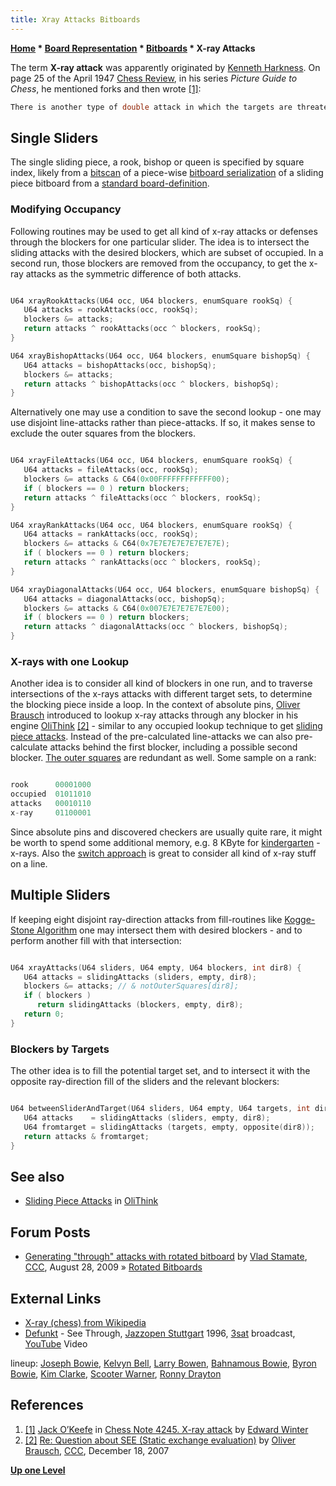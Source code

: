 ```yaml
---
title: Xray Attacks Bitboards
---
```

**[Home](Home "Home") \* [Board Representation](Board_Representation "Board Representation") \* [Bitboards](Bitboards "Bitboards") \* X-ray Attacks**


The term **X-ray attack** was apparently originated by [Kenneth Harkness](https://en.wikipedia.org/wiki/Kenneth_Harkness). On page 25 of the April 1947 [Chess Review](https://en.wikipedia.org/wiki/Chess_Review), in his series *Picture Guide to Chess*, he mentioned forks and then wrote <a id="cite-note-1" href="#cite-ref-1">[1]</a>:




```C++
There is another type of double attack in which the targets are threatened in one direction. The attacking piece threatens two units, one behind the other, on the same rank, file or diagonal. This double threat has lacked a good descriptive name. We suggest ‘X-Ray’ attack. 

```

## Single Sliders


The single sliding piece, a rook, bishop or queen is specified by square index, likely from a [bitscan](BitScan "BitScan") of a piece-wise [bitboard serialization](Bitboard_Serialization "Bitboard Serialization") of a sliding piece bitboard from a [standard board-definition](Bitboard_Board-Definition "Bitboard Board-Definition").




### Modifying Occupancy


Following routines may be used to get all kind of x-ray attacks or defenses through the blockers for one particular slider. The idea is to intersect the sliding attacks with the desired blockers, which are subset of occupied. In a second run, those blockers are removed from the occupancy, to get the x-ray attacks as the symmetric difference of both attacks.




```C++

U64 xrayRookAttacks(U64 occ, U64 blockers, enumSquare rookSq) {
   U64 attacks = rookAttacks(occ, rookSq);
   blockers &= attacks;
   return attacks ^ rookAttacks(occ ^ blockers, rookSq);
}

U64 xrayBishopAttacks(U64 occ, U64 blockers, enumSquare bishopSq) {
   U64 attacks = bishopAttacks(occ, bishopSq);
   blockers &= attacks;
   return attacks ^ bishopAttacks(occ ^ blockers, bishopSq);
}

```

Alternatively one may use a condition to save the second lookup - one may use disjoint line-attacks rather than piece-attacks. If so, it makes sense to exclude the outer squares from the blockers.




```C++

U64 xrayFileAttacks(U64 occ, U64 blockers, enumSquare rookSq) {
   U64 attacks = fileAttacks(occ, rookSq);
   blockers &= attacks & C64(0x00FFFFFFFFFFFF00);
   if ( blockers == 0 ) return blockers;
   return attacks ^ fileAttacks(occ ^ blockers, rookSq);
}

U64 xrayRankAttacks(U64 occ, U64 blockers, enumSquare rookSq) {
   U64 attacks = rankAttacks(occ, rookSq);
   blockers &= attacks & C64(0x7E7E7E7E7E7E7E7E);
   if ( blockers == 0 ) return blockers;
   return attacks ^ rankAttacks(occ ^ blockers, rookSq);
}

U64 xrayDiagonalAttacks(U64 occ, U64 blockers, enumSquare bishopSq) {
   U64 attacks = diagonalAttacks(occ, bishopSq);
   blockers &= attacks & C64(0x007E7E7E7E7E7E00);
   if ( blockers == 0 ) return blockers;
   return attacks ^ diagonalAttacks(occ ^ blockers, bishopSq);
}

```





### X-rays with one Lookup


Another idea is to consider all kind of blockers in one run, and to traverse intersections of the x-rays attacks with different target sets, to determine the blocking piece inside a loop. In the context of absolute pins, [Oliver Brausch](Oliver_Brausch "Oliver Brausch") introduced to lookup x-ray attacks through any blocker in his engine [OliThink](OliThink "OliThink") <a id="cite-note-2" href="#cite-ref-2">[2]</a> - similar to any occupied lookup technique to get [sliding piece attacks](Sliding_Piece_Attacks#AttacksbyOccupancyLookup "Sliding Piece Attacks"). Instead of the pre-calculated line-attacks we can also pre-calculate attacks behind the first blocker, including a possible second blocker. [The outer squares](First_Rank_Attacks#TheOuterSquares "First Rank Attacks") are redundant as well. Some sample on a rank:




```C++

rook      00001000
occupied  01011010
attacks   00010110
x-ray     01100001

```

Since absolute pins and discovered checkers are usually quite rare, it might be worth to spend some additional memory, e.g. 8 KByte for [kindergarten](Kindergarten_Bitboards "Kindergarten Bitboards") - x-rays. Also the [switch approach](The_Switch_Approach "The Switch Approach") is great to consider all kind of x-ray stuff on a line.



## Multiple Sliders


If keeping eight disjoint ray-direction attacks from fill-routines like [Kogge-Stone Algorithm](Kogge-Stone_Algorithm "Kogge-Stone Algorithm") one may intersect them with desired blockers - and to perform another fill with that intersection:




```C++

U64 xrayAttacks(U64 sliders, U64 empty, U64 blockers, int dir8) {
   U64 attacks = slidingAttacks (sliders, empty, dir8);
   blockers &= attacks; // & notOuterSquares[dir8];
   if ( blockers )
      return slidingAttacks (blockers, empty, dir8);
   return 0;
}

```

### Blockers by Targets


The other idea is to fill the potential target set, and to intersect it with the opposite ray-direction fill of the sliders and the relevant blockers:




```C++

U64 betweenSliderAndTarget(U64 sliders, U64 empty, U64 targets, int dir8) {
   U64 attacks    = slidingAttacks (sliders, empty, dir8);
   U64 fromtarget = slidingAttacks (targets, empty, opposite(dir8));
   return attacks & fromtarget;
}

```

## See also


* [Sliding Piece Attacks](OliThink#SlidingPieceAttacks "OliThink") in [OliThink](OliThink "OliThink")


## Forum Posts


* [Generating "through" attacks with rotated bitboard](http://www.talkchess.com/forum/viewtopic.php?t=29577) by [Vlad Stamate](Vlad_Stamate "Vlad Stamate"), [CCC](CCC "CCC"), August 28, 2009 » [Rotated Bitboards](Rotated_Bitboards "Rotated Bitboards")


## External Links


* [X-ray (chess) from Wikipedia](https://en.wikipedia.org/wiki/X-ray_(chess))
* [Defunkt](Category:Defunkt "Category:Defunkt") - See Through, [Jazzopen Stuttgart](https://de.wikipedia.org/wiki/Jazzopen_Stuttgart) 1996, [3sat](https://en.wikipedia.org/wiki/3sat) broadcast, [YouTube](https://en.wikipedia.org/wiki/YouTube) Video


 lineup: [Joseph Bowie](Category:Joseph_Bowie "Category:Joseph Bowie"), [Kelvyn Bell](http://www.allmusic.com/artist/kelvyn-bell-mn0001577170/credits), [Larry Bowen](http://www.dfmusicinc.com/news/item.asp?ID=15), [Bahnamous Bowie](http://www.discogs.com/artist/299640-Bahnamous-Bowie), [Byron Bowie](http://www.discogs.com/artist/363770-Byron-Bowie), [Kim Clarke](Category:Kim_Clarke "Category:Kim Clarke"), [Scooter Warner](http://www.allmusic.com/artist/scooter-warner-mn0000645895/credits), [Ronny Drayton](https://en.wikipedia.org/wiki/Ronny_Drayton)
 
## References


1. <a id="cite-ref-1" href="#cite-note-1">[1]</a> [Jack O’Keefe](Jack_O%E2%80%99Keefe "Jack O’Keefe") in [Chess Note 4245. X-ray attack](http://www.chesshistory.com/winter/winter20.html#4245._X-ray_attack_C.N._4231) by [Edward Winter](https://en.wikipedia.org/wiki/Edward_Winter_%28chess_historian%29)
2. <a id="cite-ref-2" href="#cite-note-2">[2]</a> [Re: Question about SEE (Static exchange evaluation)](http://www.talkchess.com/forum/viewtopic.php?topic_view=threads&p=166649&t=18750) by [Oliver Brausch](Oliver_Brausch "Oliver Brausch"), [CCC](CCC "CCC"), December 18, 2007

**[Up one Level](Bitboards "Bitboards")**







 
